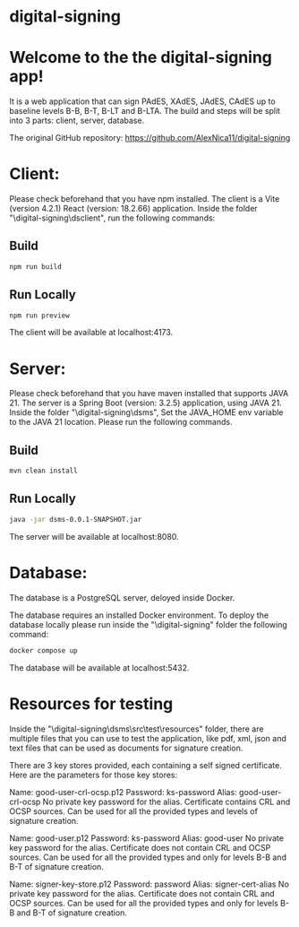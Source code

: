 # digital-signing

# Welcome to the the digital-signing app!

It is a web application that can sign PAdES, XAdES, JAdES, CAdES up to baseline levels B-B, B-T, B-LT and B-LTA.
The build and steps will be split into 3 parts: client, server, database.

The original GitHub repository: https://github.com/AlexNica11/digital-signing

# Client:

Please check beforehand that you have npm installed.
The client is a Vite (version 4.2.1) React (version: 18.2.66) application.
Inside the folder "\digital-signing\dsclient", run the following commands:

## Build

```bash
npm run build
```

## Run Locally

```bash
npm run preview
```
The client will be available at localhost:4173.

# Server:

Please check beforehand that you have maven installed that supports JAVA 21.
The server is a Spring Boot (version: 3.2.5) application, using JAVA 21.
Inside the folder "\digital-signing\dsms",
Set the JAVA_HOME env variable to the JAVA 21 location.
Please run the following commands.

## Build

```bash
mvn clean install
```

## Run Locally

```bash
java -jar dsms-0.0.1-SNAPSHOT.jar
```
The server will be available at localhost:8080.


# Database:

The database is a PostgreSQL server, deloyed inside Docker.

The database requires an installed Docker environment.
To deploy the database locally please run inside the "\digital-signing" folder the following command:

```bash
docker compose up
```
The database will be available at localhost:5432.


# Resources for testing

Inside the "\digital-signing\dsms\src\test\resources" folder, there are multiple files that you can use to test the application, like pdf, xml, json and text files that can be used as documents for signature creation.

There are 3 key stores provided, each containing a self signed certificate.
Here are the parameters for those key stores:

Name: good-user-crl-ocsp.p12
Password: ks-password
Alias: good-user-crl-ocsp
No private key password for the alias. 
Certificate contains CRL and OCSP sources. Can be used for all the provided types and levels of signature creation.

Name: good-user.p12
Password: ks-password
Alias: good-user
No private key password for the alias.
Certificate does not contain CRL and OCSP sources. Can be used for all the provided types and only for levels B-B and B-T of signature creation.

Name: signer-key-store.p12
Password: password
Alias: signer-cert-alias
No private key password for the alias.
Certificate does not contain CRL and OCSP sources. Can be used for all the provided types and only for levels B-B and B-T of signature creation.